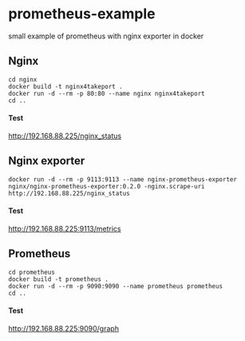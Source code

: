 # prometheus-example
small example of prometheus with nginx exporter in docker

## Nginx
```
cd nginx
docker build -t nginx4takeport .
docker run -d --rm -p 80:80 --name nginx nginx4takeport
cd ..
```

#### Test
http://192.168.88.225/nginx_status

## Nginx exporter
```
docker run -d --rm -p 9113:9113 --name nginx-prometheus-exporter nginx/nginx-prometheus-exporter:0.2.0 -nginx.scrape-uri http://192.168.88.225/nginx_status
```

#### Test
http://192.168.88.225:9113/metrics

## Prometheus
```
cd prometheus
docker build -t prometheus .
docker run -d --rm -p 9090:9090 --name prometheus prometheus
cd ..
```

#### Test
http://192.168.88.225:9090/graph

